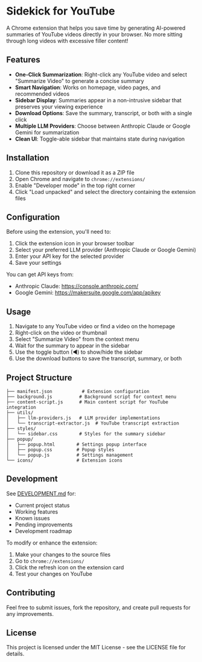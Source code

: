 # Sidekick for YouTube

A Chrome extension that helps you save time by generating AI-powered summaries of YouTube videos directly in your browser. No more sitting through long videos with excessive filler content!

## Features

- **One-Click Summarization**: Right-click any YouTube video and select "Summarize Video" to generate a concise summary
- **Smart Navigation**: Works on homepage, video pages, and recommended videos
- **Sidebar Display**: Summaries appear in a non-intrusive sidebar that preserves your viewing experience
- **Download Options**: Save the summary, transcript, or both with a single click
- **Multiple LLM Providers**: Choose between Anthropic Claude or Google Gemini for summarization
- **Clean UI**: Toggle-able sidebar that maintains state during navigation

## Installation

1. Clone this repository or download it as a ZIP file
2. Open Chrome and navigate to `chrome://extensions/`
3. Enable "Developer mode" in the top right corner
4. Click "Load unpacked" and select the directory containing the extension files

## Configuration

Before using the extension, you'll need to:

1. Click the extension icon in your browser toolbar
2. Select your preferred LLM provider (Anthropic Claude or Google Gemini)
3. Enter your API key for the selected provider
4. Save your settings

You can get API keys from:
- Anthropic Claude: https://console.anthropic.com/
- Google Gemini: https://makersuite.google.com/app/apikey

## Usage

1. Navigate to any YouTube video or find a video on the homepage
2. Right-click on the video or thumbnail
3. Select "Summarize Video" from the context menu
4. Wait for the summary to appear in the sidebar
5. Use the toggle button (◄) to show/hide the sidebar
6. Use the download buttons to save the transcript, summary, or both

## Project Structure

```
├── manifest.json           # Extension configuration
├── background.js          # Background script for context menu
├── content-script.js      # Main content script for YouTube integration
├── utils/
│   ├── llm-providers.js   # LLM provider implementations
│   └── transcript-extractor.js  # YouTube transcript extraction
├── styles/
│   └── sidebar.css        # Styles for the summary sidebar
├── popup/
│   ├── popup.html        # Settings popup interface
│   ├── popup.css         # Popup styles
│   └── popup.js          # Settings management
└── icons/                # Extension icons
```

## Development

See [DEVELOPMENT.md](DEVELOPMENT.md) for:
- Current project status
- Working features
- Known issues
- Pending improvements
- Development roadmap

To modify or enhance the extension:

1. Make your changes to the source files
2. Go to `chrome://extensions/`
3. Click the refresh icon on the extension card
4. Test your changes on YouTube

## Contributing

Feel free to submit issues, fork the repository, and create pull requests for any improvements.

## License

This project is licensed under the MIT License - see the LICENSE file for details. 